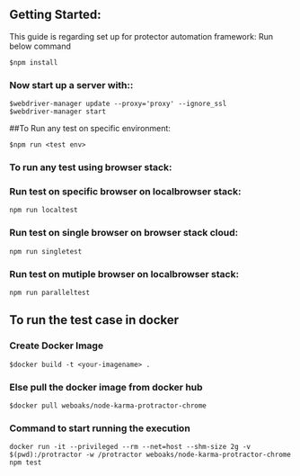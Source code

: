 ## Getting Started:

This guide is regarding set up for protector automation framework:
Run below command

```
$npm install
```

### Now start up a server with::

```
$webdriver-manager update --proxy='proxy' --ignore_ssl
$webdriver-manager start
```

##To Run any test on specific environment:

```
$npm run <test env>
```

### To run any test using browser stack:

### Run test on specific browser on localbrowser stack:

```
npm run localtest
```

### Run test on single browser on browser stack cloud:

```
npm run singletest
```

### Run test on mutiple browser on localbrowser stack:

```
npm run paralleltest
```

## To run the test case in docker

### Create Docker Image
```
$docker build -t <your-imagename> .
```
### Else pull the docker image from docker hub

```
$docker pull weboaks/node-karma-protractor-chrome
```

### Command to start running the execution
```
docker run -it --privileged --rm --net=host --shm-size 2g -v $(pwd):/protractor -w /protractor weboaks/node-karma-protractor-chrome npm test
```
